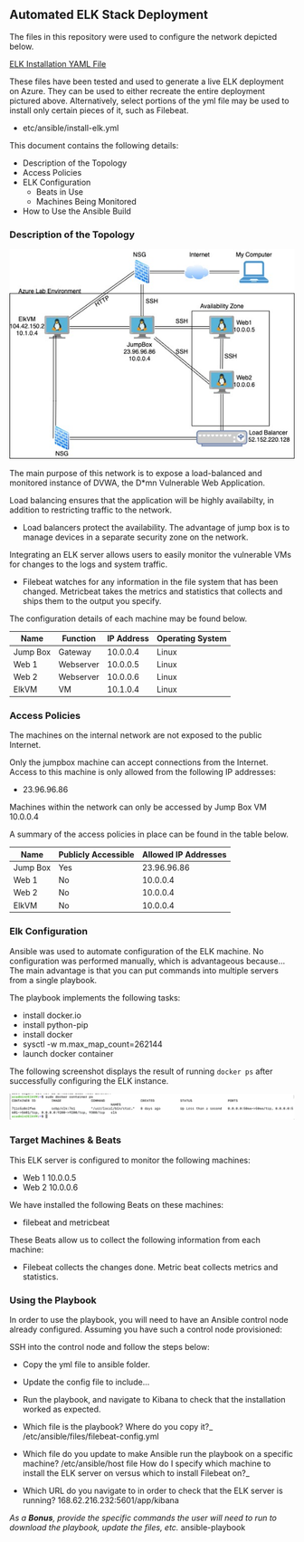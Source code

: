 ## Automated ELK Stack Deployment

The files in this repository were used to configure the network depicted below.

[ELK Installation YAML File](https://github.com/NBlanks525/NB-Project1/blob/main/Ansible/Install_ELK.yml)

These files have been tested and used to generate a live ELK deployment on Azure. They can be used to either recreate the entire deployment pictured above. Alternatively, select portions of the yml file may be used to install only certain pieces of it, such as Filebeat.

  - etc/ansible/install-elk.yml

This document contains the following details:
- Description of the Topology
- Access Policies
- ELK Configuration
  - Beats in Use
  - Machines Being Monitored
- How to Use the Ansible Build


### Description of the Topology

![Network Diagram](https://github.com/NBlanks525/NB-Project1/blob/main/Diagrams/NoelleBlanksProject1NetworkTop.jpg)

The main purpose of this network is to expose a load-balanced and monitored instance of DVWA, the D*mn Vulnerable Web Application.

Load balancing ensures that the application will be highly availabilty, in addition to restricting traffic to the network.
- Load balancers protect the availability. The advantage of jump box is to manage devices in a separate security zone on the network.

Integrating an ELK server allows users to easily monitor the vulnerable VMs for changes to the logs and system traffic.
- Filebeat watches for any information in the file system that has been changed. 
  Metricbeat takes the metrics and statistics that collects and ships them to the output you specify. 

The configuration details of each machine may be found below.

| Name     | Function | IP Address | Operating System |
|----------|----------|------------|------------------|
| Jump Box | Gateway  | 10.0.0.4   | Linux            |
| Web 1    | Webserver| 10.0.0.5   | Linux            |
| Web 2    | Webserver| 10.0.0.6   | Linux            |
| ElkVM    | VM       | 10.1.0.4   | Linux           


### Access Policies

The machines on the internal network are not exposed to the public Internet. 

Only the jumpbox machine can accept connections from the Internet. Access to this machine is only allowed from the following IP addresses:
- 23.96.96.86 

Machines within the network can only be accessed by Jump Box VM 10.0.0.4

A summary of the access policies in place can be found in the table below.

| Name     | Publicly Accessible | Allowed IP Addresses |
|----------|---------------------|----------------------|
| Jump Box | Yes                 | 23.96.96.86          |
| Web 1    | No                  |  10.0.0.4           |
| Web 2    | No                  |  10.0.0.4          
| ElkVM    | No                  |  10.0.0.4  

### Elk Configuration

Ansible was used to automate configuration of the ELK machine. No configuration was performed manually, which is advantageous because...
The main advantage is that you can put commands into multiple servers from a single playbook.

The playbook implements the following tasks:
- install docker.io 
- install python-pip
- install docker 
- sysctl -w m.max_map_count=262144
- launch docker container 

The following screenshot displays the result of running `docker ps` after successfully configuring the ELK instance.

![docker ps screenshot](https://github.com/NBlanks525/NB-Project1/blob/main/Diagrams/DockerPSimage.png)

### Target Machines & Beats
This ELK server is configured to monitor the following machines:
- Web 1 10.0.0.5
- Web 2 10.0.0.6

We have installed the following Beats on these machines:
- filebeat and metricbeat 

These Beats allow us to collect the following information from each machine:
- Filebeat collects the changes done. Metric beat collects metrics and statistics.

### Using the Playbook
In order to use the playbook, you will need to have an Ansible control node already configured. Assuming you have such a control node provisioned: 

SSH into the control node and follow the steps below:
- Copy the yml file to ansible folder.
- Update the config file to include...
- Run the playbook, and navigate to Kibana to check that the installation worked as expected.

- Which file is the playbook? Where do you copy it?_ 
   /etc/ansible/files/filebeat-config.yml
- Which file do you update to make Ansible run the playbook on a specific machine?
   /etc/ansible/host file 
 How do I specify which machine to install the ELK server on versus which to install Filebeat on?_
  
- Which URL do you navigate to in order to check that the ELK server is running?
168.62.216.232:5601/app/kibana 

_As a **Bonus**, provide the specific commands the user will need to run to download the playbook, update the files, etc._
ansible-playbook 
